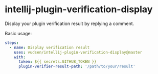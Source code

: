 # intellij-plugin-verification-display

Display your plugin verification result by replying a comment.

Basic usage:

```yaml
steps:
  - name: Display verification result
    uses: vudsen/intellij-plugin-verification-display@master
    with:
      token: ${{ secrets.GITHUB_TOKEN }}
      plugin-verifier-result-path: '/path/to/your/result'   
```